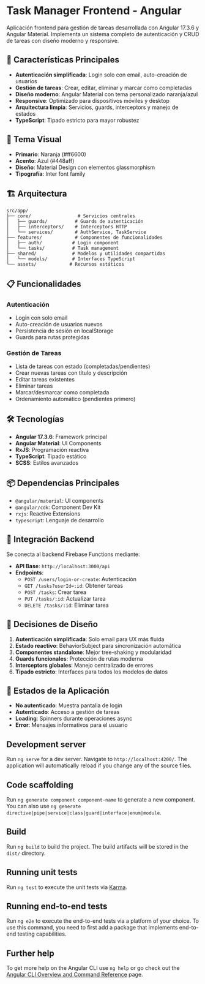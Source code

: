 # Task Manager Frontend - Angular

Aplicación frontend para gestión de tareas desarrollada con Angular 17.3.6 y Angular Material. Implementa un sistema completo de autenticación y CRUD de tareas con diseño moderno y responsive.

## 🚀 Características Principales

- **Autenticación simplificada**: Login solo con email, auto-creación de usuarios
- **Gestión de tareas**: Crear, editar, eliminar y marcar como completadas
- **Diseño moderno**: Angular Material con tema personalizado naranja/azul
- **Responsive**: Optimizado para dispositivos móviles y desktop
- **Arquitectura limpia**: Servicios, guards, interceptors y manejo de estados
- **TypeScript**: Tipado estricto para mayor robustez

## 🎨 Tema Visual

- **Primario**: Naranja (#ff6600) 
- **Acento**: Azul (#448aff)
- **Diseño**: Material Design con elementos glassmorphism
- **Tipografía**: Inter font family

## 🏗️ Arquitectura

```
src/app/
├── core/                 # Servicios centrales
│   ├── guards/          # Guards de autenticación
│   ├── interceptors/    # Interceptors HTTP
│   └── services/        # AuthService, TaskService
├── features/            # Componentes de funcionalidades
│   ├── auth/           # Login component
│   └── tasks/          # Task management
├── shared/             # Modelos y utilidades compartidas
│   └── models/         # Interfaces TypeScript
└── assets/            # Recursos estáticos
```

## 📋 Funcionalidades

### Autenticación
- Login con solo email
- Auto-creación de usuarios nuevos
- Persistencia de sesión en localStorage
- Guards para rutas protegidas

### Gestión de Tareas
- Lista de tareas con estado (completadas/pendientes)
- Crear nuevas tareas con título y descripción
- Editar tareas existentes
- Eliminar tareas
- Marcar/desmarcar como completada
- Ordenamiento automático (pendientes primero)

## 🛠️ Tecnologías

- **Angular 17.3.6**: Framework principal
- **Angular Material**: UI Components
- **RxJS**: Programación reactiva
- **TypeScript**: Tipado estático
- **SCSS**: Estilos avanzados

## 📦 Dependencias Principales

- `@angular/material`: UI components
- `@angular/cdk`: Component Dev Kit
- `rxjs`: Reactive Extensions
- `typescript`: Lenguaje de desarrollo

## 🔗 Integración Backend

Se conecta al backend Firebase Functions mediante:
- **API Base**: `http://localhost:3000/api`
- **Endpoints**:
  - `POST /users/login-or-create`: Autenticación
  - `GET /tasks?userId=:id`: Obtener tareas
  - `POST /tasks`: Crear tarea
  - `PUT /tasks/:id`: Actualizar tarea
  - `DELETE /tasks/:id`: Eliminar tarea

## 🎯 Decisiones de Diseño

1. **Autenticación simplificada**: Solo email para UX más fluida
2. **Estado reactivo**: BehaviorSubject para sincronización automática
3. **Componentes standalone**: Mejor tree-shaking y modularidad
4. **Guards funcionales**: Protección de rutas moderna
5. **Interceptors globales**: Manejo centralizado de errores
6. **Tipado estricto**: Interfaces para todos los modelos de datos

## 🚦 Estados de la Aplicación

- **No autenticado**: Muestra pantalla de login
- **Autenticado**: Acceso a gestión de tareas
- **Loading**: Spinners durante operaciones async
- **Error**: Mensajes informativos para el usuario

## Development server

Run `ng serve` for a dev server. Navigate to `http://localhost:4200/`. The application will automatically reload if you change any of the source files.

## Code scaffolding

Run `ng generate component component-name` to generate a new component. You can also use `ng generate directive|pipe|service|class|guard|interface|enum|module`.

## Build

Run `ng build` to build the project. The build artifacts will be stored in the `dist/` directory.

## Running unit tests

Run `ng test` to execute the unit tests via [Karma](https://karma-runner.github.io).

## Running end-to-end tests

Run `ng e2e` to execute the end-to-end tests via a platform of your choice. To use this command, you need to first add a package that implements end-to-end testing capabilities.

## Further help

To get more help on the Angular CLI use `ng help` or go check out the [Angular CLI Overview and Command Reference](https://angular.io/cli) page.
